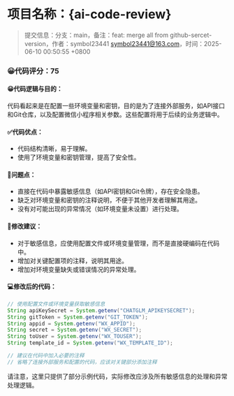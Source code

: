# 项目名称：{ai-code-review}

> 提交信息：分支：main，备注：feat: merge all from github-sercet-version，作者：symbol23441 <symbol23441@163.com>，时间：2025-06-10 00:50:55 +0800

### 😀代码评分：75

#### 😀代码逻辑与目的：

代码看起来是在配置一些环境变量和密钥，目的是为了连接外部服务，如API接口和Git仓库，以及配置微信小程序相关参数。这些配置将用于后续的业务逻辑中。

#### ✅代码优点：

- 代码结构清晰，易于理解。
- 使用了环境变量和密钥管理，提高了安全性。

#### 🤔问题点：

- 直接在代码中暴露敏感信息（如API密钥和Git令牌），存在安全隐患。
- 缺乏对环境变量和密钥的注释说明，不便于其他开发者理解其用途。
- 没有对可能出现的异常情况（如环境变量未设置）进行处理。

#### 🎯修改建议：

- 对于敏感信息，应使用配置文件或环境变量管理，而不是直接硬编码在代码中。
- 增加对关键配置项的注释，说明其用途。
- 增加对环境变量缺失或错误情况的异常处理。

#### 💻修改后的代码：

```java
// 使用配置文件或环境变量获取敏感信息
String apiKeySecret = System.getenv("CHATGLM_APIKEYSECRET");
String gitToken = System.getenv("GIT_TOKEN");
String appid = System.getenv("WX_APPID");
String secret = System.getenv("WX_SECRET");
String toUser = System.getenv("WX_TOUSER");
String template_id = System.getenv("WX_TEMPLATE_ID");

// 建议在代码中加入必要的注释
// 省略了连接外部服务和配置的代码，应该对关键部分添加注释
```

请注意，这里只提供了部分示例代码，实际修改应涉及所有敏感信息的处理和异常处理逻辑。